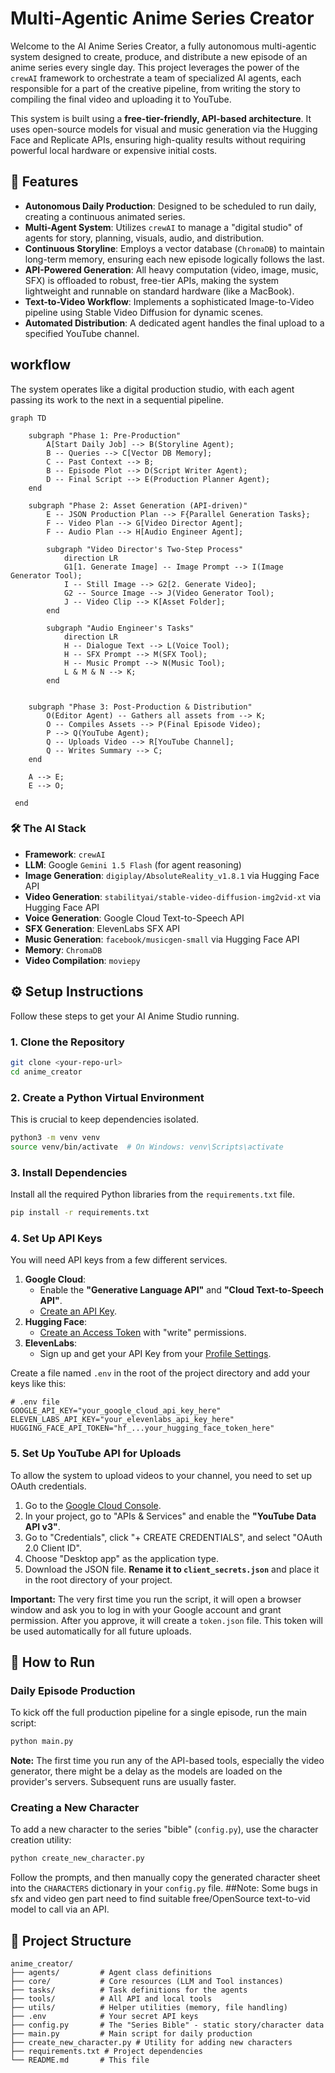 
# Multi-Agentic Anime Series Creator


Welcome to the AI Anime Series Creator, a fully autonomous multi-agentic system designed to create, produce, and distribute a new episode of an anime series every single day. This project leverages the power of the `crewAI` framework to orchestrate a team of specialized AI agents, each responsible for a part of the creative pipeline, from writing the story to compiling the final video and uploading it to YouTube.

This system is built using a **free-tier-friendly, API-based architecture**. It uses open-source models for visual and music generation via the Hugging Face and Replicate APIs, ensuring high-quality results without requiring powerful local hardware or expensive initial costs.

## 🌟 Features

- **Autonomous Daily Production**: Designed to be scheduled to run daily, creating a continuous animated series.
- **Multi-Agent System**: Utilizes `crewAI` to manage a "digital studio" of agents for story, planning, visuals, audio, and distribution.
- **Continuous Storyline**: Employs a vector database (`ChromaDB`) to maintain long-term memory, ensuring each new episode logically follows the last.
- **API-Powered Generation**: All heavy computation (video, image, music, SFX) is offloaded to robust, free-tier APIs, making the system lightweight and runnable on standard hardware (like a MacBook).
- **Text-to-Video Workflow**: Implements a sophisticated Image-to-Video pipeline using Stable Video Diffusion for dynamic scenes.
- **Automated Distribution**: A dedicated agent handles the final upload to a specified YouTube channel.

##  workflow

The system operates like a digital production studio, with each agent passing its work to the next in a sequential pipeline.

```mermaid
graph TD

    subgraph "Phase 1: Pre-Production"
        A[Start Daily Job] --> B(Storyline Agent);
        B -- Queries --> C[Vector DB Memory];
        C -- Past Context --> B;
        B -- Episode Plot --> D(Script Writer Agent);
        D -- Final Script --> E(Production Planner Agent);
    end

    subgraph "Phase 2: Asset Generation (API-driven)"
        E -- JSON Production Plan --> F{Parallel Generation Tasks};
        F -- Video Plan --> G[Video Director Agent];
        F -- Audio Plan --> H[Audio Engineer Agent];

        subgraph "Video Director's Two-Step Process"
            direction LR
            G1[1. Generate Image] -- Image Prompt --> I(Image Generator Tool);
            I -- Still Image --> G2[2. Generate Video];
            G2 -- Source Image --> J(Video Generator Tool);
            J -- Video Clip --> K[Asset Folder];
        end
        
        subgraph "Audio Engineer's Tasks"
            direction LR
            H -- Dialogue Text --> L(Voice Tool);
            H -- SFX Prompt --> M(SFX Tool);
            H -- Music Prompt --> N(Music Tool);
            L & M & N --> K;
        end
   

    subgraph "Phase 3: Post-Production & Distribution"
        O(Editor Agent) -- Gathers all assets from --> K;
        O -- Compiles Assets --> P(Final Episode Video);
        P --> Q(YouTube Agent);
        Q -- Uploads Video --> R[YouTube Channel];
        Q -- Writes Summary --> C;
    end
    
    A --> E;
    E --> O;

 end
```

### 🛠️ The AI Stack

- **Framework**: `crewAI`
- **LLM**: Google `Gemini 1.5 Flash` (for agent reasoning)
- **Image Generation**: `digiplay/AbsoluteReality_v1.8.1` via Hugging Face API
- **Video Generation**: `stabilityai/stable-video-diffusion-img2vid-xt` via Hugging Face API
- **Voice Generation**: Google Cloud Text-to-Speech API
- **SFX Generation**: ElevenLabs SFX API
- **Music Generation**: `facebook/musicgen-small` via Hugging Face API
- **Memory**: `ChromaDB`
- **Video Compilation**: `moviepy`

## ⚙️ Setup Instructions

Follow these steps to get your AI Anime Studio running.

### 1. Clone the Repository
```bash
git clone <your-repo-url>
cd anime_creator
```

### 2. Create a Python Virtual Environment
This is crucial to keep dependencies isolated.
```bash
python3 -m venv venv
source venv/bin/activate  # On Windows: venv\Scripts\activate
```

### 3. Install Dependencies
Install all the required Python libraries from the `requirements.txt` file.
```bash
pip install -r requirements.txt
```

### 4. Set Up API Keys

You will need API keys from a few different services.

1.  **Google Cloud**:
    -   Enable the **"Generative Language API"** and **"Cloud Text-to-Speech API"**.
    -   [Create an API Key](https://console.cloud.google.com/apis/credentials).
2.  **Hugging Face**:
    -   [Create an Access Token](https://huggingface.co/settings/tokens) with "write" permissions.
3.  **ElevenLabs**:
    -   Sign up and get your API Key from your [Profile Settings](https://elevenlabs.io/).

Create a file named `.env` in the root of the project directory and add your keys like this:

```
# .env file
GOOGLE_API_KEY="your_google_cloud_api_key_here"
ELEVEN_LABS_API_KEY="your_elevenlabs_api_key_here"
HUGGING_FACE_API_TOKEN="hf_...your_hugging_face_token_here"
```

### 5. Set Up YouTube API for Uploads

To allow the system to upload videos to your channel, you need to set up OAuth credentials.

1.  Go to the [Google Cloud Console](https://console.cloud.google.com/).
2.  In your project, go to "APIs & Services" and enable the **"YouTube Data API v3"**.
3.  Go to "Credentials", click "+ CREATE CREDENTIALS", and select "OAuth 2.0 Client ID".
4.  Choose "Desktop app" as the application type.
5.  Download the JSON file. **Rename it to `client_secrets.json`** and place it in the root directory of your project.

**Important:** The very first time you run the script, it will open a browser window and ask you to log in with your Google account and grant permission. After you approve, it will create a `token.json` file. This token will be used automatically for all future uploads.

## 🚀 How to Run

### Daily Episode Production
To kick off the full production pipeline for a single episode, run the main script:
```bash
python main.py
```
**Note:** The first time you run any of the API-based tools, especially the video generator, there might be a delay as the models are loaded on the provider's servers. Subsequent runs are usually faster.

### Creating a New Character
To add a new character to the series "bible" (`config.py`), use the character creation utility:
```bash
python create_new_character.py
```
Follow the prompts, and then manually copy the generated character sheet into the `CHARACTERS` dictionary in your `config.py` file.
##Note:
Some bugs in sfx  and video gen part need to find suitable free/OpenSource text-to-vid model to call via an API. 
## 📁 Project Structure

```
anime_creator/
├── agents/         # Agent class definitions
├── core/           # Core resources (LLM and Tool instances)
├── tasks/          # Task definitions for the agents
├── tools/          # All API and local tools
├── utils/          # Helper utilities (memory, file handling)
├── .env            # Your secret API keys
├── config.py       # The "Series Bible" - static story/character data
├── main.py         # Main script for daily production
├── create_new_character.py # Utility for adding new characters
├── requirements.txt # Project dependencies
└── README.md       # This file
```

